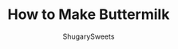 ---
layout: ../../layouts/MarkdownPostLayout.astro
title: How to Make Buttermilk
author: ShugarySweets
pubDate: 2020-08-17
description: "Many recipes call for buttermilk, and there is no doubt that buttermilk deepens the flavor and richness of the recipes that call for it. This is the best Buttermilk Substitute you&#x27;ll need."
image_url: https://www.shugarysweets.com/wp-content/uploads/2020/08/how-to-make-buttermilk-4-scaled.jpg
tags: ["Basics","American"]
calories: 8
protein: 1
carbohydrates: 1
fats: 0
fiber: 0
ingredients: ["1 cup milk","1 Tablespoon lemon juice (or white vinegar)"]
serves: 1
time: "11 minutes"
prepTime: "1 minute"
instructions: ["In a measuring cup, add one cup of regular milk and 1 tablespoon of lemon juice or white vinegar.  Stir and let the mixture sit for about 10 minutes. ","At the end of that time, you will see the milk begin to curdle. Use in recipes calling for buttermilk.","It can be kept in the refrigerator for up to two weeks or frozen for up to three months."]
nutrition: ["8 calories","1 grams carbohydrates","1 milligrams cholesterol","0 grams fat","0 grams fiber","1 grams protein","0 grams saturated fat","7 milligrams sodium","1 grams sugar","0 grams trans fat","0 grams unsaturated fat"]
---